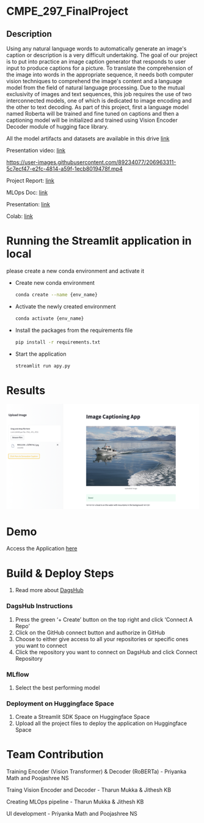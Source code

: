 # CMPE_297_FinalProject

## Description
Using any natural language words to automatically generate an image's caption or description is a very difficult undertaking. The goal of our project is to put into practice an image caption generator that responds to user input to produce captions for a picture. To translate the comprehension of the image into words in the appropriate sequence, it needs both computer vision techniques to comprehend the image's content and a language model from the field of natural language processing. Due to the mutual exclusivity of images and text sequences, this job requires the use of two interconnected models, one of which is dedicated to image encoding and the other to text decoding. As part of this project, first a language model named Roberta will be trained and fine tuned on captions and then a captioning model will be initialized and trained using Vision Encoder Decoder module of hugging face library.

All the model artifacts and datasets are available in this drive [link](https://drive.google.com/drive/folders/1sEPuz6B-4aWoA1gmQQQ2pgalU3pvx8Nz?usp=sharing)

Presentation video: [link](https://drive.google.com/file/d/128xtnxmLGZYFE5t_nVnItm9T_cvOYDC4/view?usp=sharing)


https://user-images.githubusercontent.com/89234077/206963311-5c7ecf47-e2fc-4814-a59f-1ecb8019478f.mp4


Project Report: [link](https://github.com/poojashreeNS/CMPE_297_FinalProject/blob/main/Report.pdf)

MLOps Doc: [link](https://github.com/poojashreeNS/CMPE_297_FinalProject/blob/main/MLOps-Doc.pdf)

Presentation: [link](https://github.com/poojashreeNS/CMPE_297_FinalProject/blob/main/Image%20Caption%20Generator.pdf)

Colab: [link](https://github.com/poojashreeNS/CMPE_297_FinalProject/blob/main/Image_Caption_Transfer_Learning_updated.ipynb)

# Running the Streamlit application in local
please create a new conda environment and activate it

* Create new conda environment
  ```sh
  conda create --name {env_name}
  ```

* Activate the newly created environment
  ```sh
  conda activate {env_name}
  ```
* Install the packages from the requirements file
  ```sh
  pip install -r requirements.txt
  ```

* Start the application
  ```sh
  streamlit run apy.py
  ```

# Results
![UI Screenshot with generated caption for the image](https://github.com/poojashreeNS/CMPE_297_FinalProject/blob/main/images/UI_results.png)

# Demo
Access the Application [here](https://tmukka-test.hf.space/)

# Build & Deploy Steps
1.	Read more about [DagsHub](https://dagshub.com/docs/)

### DagsHub Instructions
1. Press the green ‘+ Create’ button on the top right and click ‘Connect A Repo’
2. Click on the GitHub connect button and authorize in GitHub
3. Choose to either give access to all your repositories or specific ones you want to connect
4. Click the repository you want to connect on DagsHub and click Connect Repository

### MLflow
1. Select the best performing model

### Deployment on Huggingface Space
1. Create a Streamlit SDK Space on Huggingface Space
2. Upload all the project files to deploy the application on Huggingface Space

# Team Contribution
Training Encoder (Vision Transformer) & Decoder (RoBERTa) - Priyanka Math and Poojashree NS

Traing Vision Encoder and Decoder - Tharun Mukka & Jithesh KB

Creating MLOps pipeline - Tharun Mukka & Jithesh KB

UI development - Priyanka Math and Poojashree NS
